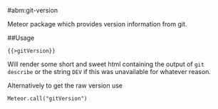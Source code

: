 #abm:git-version

Meteor package which provides version information from git.

##Usage

    {{>gitVersion}}

Will render some short and sweet html containing the output of `git describe` or the string `DEV` if this was unavailable for whatever reason.

Alternatively to get the raw version use

    Meteor.call("gitVersion")